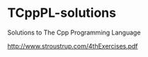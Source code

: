 # TCppPL-solutions
Solutions to The Cpp Programming Language

http://www.stroustrup.com/4thExercises.pdf
